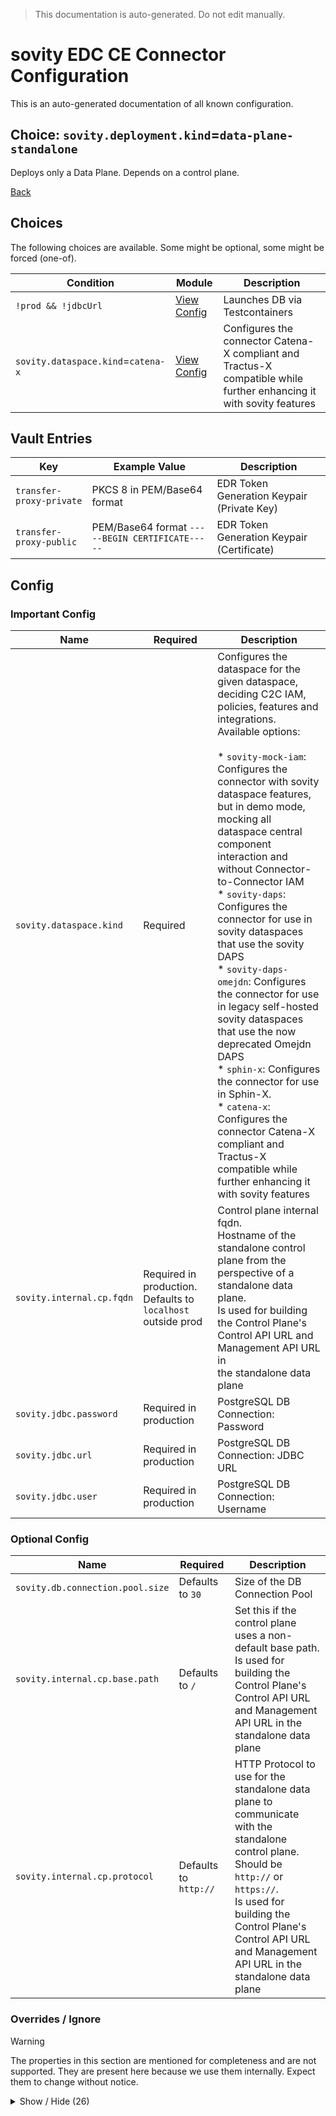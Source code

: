 > This documentation is auto-generated. Do not edit manually.

# sovity EDC CE Connector Configuration

This is an auto-generated documentation of all known configuration.

## Choice: `sovity.deployment.kind`=`data-plane-standalone`

Deploys only a Data Plane. Depends on a control plane.

[Back](../README.md)

## Choices

The following choices are available. Some might be optional, some might be forced (one-of).

| Condition                          | Module                                                    | Description                                                                                                          |
|------------------------------------|-----------------------------------------------------------|----------------------------------------------------------------------------------------------------------------------|
| `!prod && !jdbcUrl`                | [View Config](./!prod-!jdbcurl/README.md)                 | Launches DB via Testcontainers                                                                                       |
| `sovity.dataspace.kind`=`catena-x` | [View Config](./sovity.dataspace.kind=catena-x/README.md) | Configures the connector Catena-X compliant and Tractus-X compatible while further enhancing it with sovity features |


## Vault Entries

| Key                      | Example Value                                   | Description                                |
|--------------------------|-------------------------------------------------|--------------------------------------------|
| `transfer-proxy-private` | PKCS 8 in PEM/Base64 format                     | EDR Token Generation Keypair (Private Key) |
| `transfer-proxy-public`  | PEM/Base64 format `-----BEGIN CERTIFICATE-----` | EDR Token Generation Keypair (Certificate) |


## Config

### Important Config

| Name                      | Required                                                     | Description                                                                                                                                                                                                                                                                                                                                                                                                                                                                                                                                                                                                                                                                                                                                                                          |
|---------------------------|--------------------------------------------------------------|--------------------------------------------------------------------------------------------------------------------------------------------------------------------------------------------------------------------------------------------------------------------------------------------------------------------------------------------------------------------------------------------------------------------------------------------------------------------------------------------------------------------------------------------------------------------------------------------------------------------------------------------------------------------------------------------------------------------------------------------------------------------------------------|
| `sovity.dataspace.kind`   | Required                                                     | Configures the dataspace for the given dataspace, deciding C2C IAM, policies, features and integrations. Available options:<br><br> * `sovity-mock-iam`: Configures the connector with sovity dataspace features, but in demo mode, mocking all dataspace central component interaction and without Connector-to-Connector IAM<br> * `sovity-daps`: Configures the connector for use in sovity dataspaces that use the sovity DAPS<br> * `sovity-daps-omejdn`: Configures the connector for use in legacy self-hosted sovity dataspaces that use the now deprecated Omejdn DAPS<br> * `sphin-x`: Configures the connector for use in Sphin-X.<br> * `catena-x`: Configures the connector Catena-X compliant and Tractus-X compatible while further enhancing it with sovity features |
| `sovity.internal.cp.fqdn` | Required in production. Defaults to `localhost` outside prod | Control plane internal fqdn.<br>Hostname of the standalone control plane from the perspective of a standalone data plane.<br>Is used for building the Control Plane's Control API URL and Management API URL in<br>the standalone data plane                                                                                                                                                                                                                                                                                                                                                                                                                                                                                                                                         |
| `sovity.jdbc.password`    | Required in production                                       | PostgreSQL DB Connection: Password                                                                                                                                                                                                                                                                                                                                                                                                                                                                                                                                                                                                                                                                                                                                                   |
| `sovity.jdbc.url`         | Required in production                                       | PostgreSQL DB Connection: JDBC URL                                                                                                                                                                                                                                                                                                                                                                                                                                                                                                                                                                                                                                                                                                                                                   |
| `sovity.jdbc.user`        | Required in production                                       | PostgreSQL DB Connection: Username                                                                                                                                                                                                                                                                                                                                                                                                                                                                                                                                                                                                                                                                                                                                                   |


### Optional Config

| Name                             | Required              | Description                                                                                                                                                                                                                                                |
|----------------------------------|-----------------------|------------------------------------------------------------------------------------------------------------------------------------------------------------------------------------------------------------------------------------------------------------|
| `sovity.db.connection.pool.size` | Defaults to `30`      | Size of the DB Connection Pool                                                                                                                                                                                                                             |
| `sovity.internal.cp.base.path`   | Defaults to `/`       | Set this if the control plane uses a non-default base path.<br>Is used for building the Control Plane's Control API URL and Management API URL in the standalone data plane                                                                                |
| `sovity.internal.cp.protocol`    | Defaults to `http://` | HTTP Protocol to use for the standalone data plane to communicate with the standalone control plane.<br>Should be `http://` or `https://`.<br>Is used for building the Control Plane's Control API URL and Management API URL in the standalone data plane |


### Overrides / Ignore

> [!WARNING]
> The properties in this section are mentioned for completeness and are not supported.
> They are present here because we use them internally.
> Expect them to change without notice.

<details><summary>Show / Hide (26)</summary>

| Name                                                     | Required                                                        | Description                                                                                                                                                                                                                                           |
|----------------------------------------------------------|-----------------------------------------------------------------|-------------------------------------------------------------------------------------------------------------------------------------------------------------------------------------------------------------------------------------------------------|
| `edc.dataplane.api.public.baseurl`                       | Defaults to Public API URL                                      | Data Plane Public API (V2): Data Plane Public API V2 as reachable by the outside                                                                                                                                                                      |
| `edc.dataplane.desttypes`                                | Defaults to value from `sovity.data.address.types`              | Data Plane Destination Types                                                                                                                                                                                                                          |
| `edc.dataplane.endpoint.control.transfer`                | Default calculated with the internal Control API URL as base    | Endpoint on the Control API of this data plane, as reachable by the control plane, for the control plane to talk back to the data plane with                                                                                                          |
| `edc.dataplane.sourcetypes`                              | Defaults to value from `sovity.data.address.types`              | Data Plane Source Types                                                                                                                                                                                                                               |
| `edc.dataplane.token.validation.endpoint`                | Default is built from the `sovity.internal.cp.*` values         | For dataplanes: Endpoint for validating tokens (on the control plane)                                                                                                                                                                                 |
| `edc.dataplane.transfertypes`                            | Defaults to `HttpData-PUSH,HttpData-PULL,AmazonS3-PUSH`         | Data Plane Transfer Types, not to be confused with the Data Plane Source and Dest Types                                                                                                                                                               |
| `edc.datasource.default.name`                            | Defaults to `default`                                           | Ensures the EDC initializes the DataSource 'default' because it initializes all edc.datasource.* data sources.                                                                                                                                        |
| `edc.datasource.edr.name`                                | Defaults to `default`                                           | EDR Datasource name must be explicitly set because it wrongly defaults to 'edr' rather than 'default'                                                                                                                                                 |
| `edc.transfer.proxy.token.signer.privatekey.alias`       | Defaults to `transfer-proxy-private`                            | Vault Entry: EDR Token Generation Keypair (Private Key)                                                                                                                                                                                               |
| `edc.transfer.proxy.token.verifier.publickey.alias`      | Defaults to `transfer-proxy-public`                             | Vault Entry: EDR Token Generation Keypair (Certificate)                                                                                                                                                                                               |
| `sovity.certificates.generator.method`                   | Defaults to `RSA4096`                                           | The method to use to generate the certificates. Available options:<br><br> * `rsa4096`: RSA 4096 bits encryption<br> * `rsa2048`: RSA 2048 bits encryption, the minimum allowed.                                                                      |
| `sovity.data.address.types`                              | Defaults to `HttpData,HttpProxy,HttpPush,AzureStorage,AmazonS3` | Data Source and Data Sink Types                                                                                                                                                                                                                       |
| `sovity.edc.dataplane.oauth2.cache.minimum.time.to.live` | Defaults to `PT5s`                                              | Format: ISO 8601 duration. The minimum duration between the token's age and the time at which it expires. If the token has a shorter remaining lifespan than this, it is renewed.                                                                     |
| `sovity.first.port`                                      | Defaults to `12000`                                             | The first port of several ports to be used for the several API endpoints.<br>If set to 11000, the Management API will be on 11002, etc.<br><br>During tests it can be set to 'auto' for the test framework to auto find a free port-range.            |
| `sovity.flyway.additional.migration.locations`           | Optional                                                        | Coma-separated list of additional flyway migration scripts locations. Useful for DB Migration Tests in Unit Tests. Need to be correct Flyway Migration Script Locations. See https://flywaydb.org/documentation/configuration/parameters/locations    |
| `sovity.flyway.clean`                                    | Defaults to `false`                                             | Request the deletion of the database. Goes in pair with edc.flyway.clean.enable. Both options must be enabled for a clean to happen.                                                                                                                  |
| `sovity.flyway.clean.enable`                             | Defaults to `false`                                             | Allows the deletion of the database. Goes in pair with edc.flyway.clean. Both options must be enabled for a clean to happen.                                                                                                                          |
| `sovity.flyway.migration.location`                       | Defaults to `classpath:db/migration-ce`                         | Main location of migrations. Is a property to prevent clashes when having CE migrations in the classpath in the EE. Needs to be a correct Flyway Migration Script Location. See https://flywaydb.org/documentation/configuration/parameters/locations |
| `sovity.internal.cp.control.api.url`                     | Default is built from the `sovity.internal.cp.*` values         | Control API URL of the control plane, as reachable by the standalone data plane.                                                                                                                                                                      |
| `sovity.internal.cp.first.port`                          | Defaults to `11000`                                             | Set this if the control plane uses a non-default first port.<br>Is used for building the Control Plane's Control API URL and Management API URL in the standalone data plane                                                                          |
| `sovity.internal.cp.web.http.control.path`               | Defaults to `[cpBasePath/]api/control`                          | Is used for building the Control Plane's Control API URLs in the standalone data plane                                                                                                                                                                |
| `sovity.internal.cp.web.http.control.port`               | Defaults to value from `sovity.internal.cp.first.port` plus `4` | Is used for building the Control Plane's Control API URLs in the standalone data plane                                                                                                                                                                |
| `sovity.internal.cp.web.http.management.path`            | Defaults to `[basePath/]api/management`                         | Is used for building the Control Plane's Management API URLs in the standalone data plane                                                                                                                                                             |
| `sovity.internal.cp.web.http.management.port`            | Defaults to value from `sovity.internal.cp.first.port` plus `2` | Is used for building the Control Plane's Management API URLs in the standalone data plane                                                                                                                                                             |
| `web.http.public.path`                                   | Defaults to `[basePath/]api/public`                             | API Group 'Public' contains public data plane API endpoints. This is the base path.                                                                                                                                                                   |
| `web.http.public.port`                                   | Defaults to value from `sovity.first.port` plus `5`             | API Group 'Public' contains public data plane API endpoints. This is the port.                                                                                                                                                                        |


</details>

